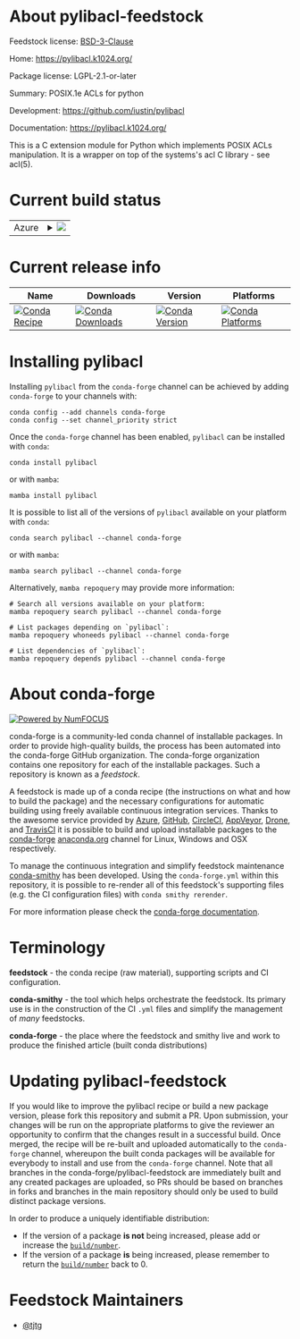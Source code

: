 About pylibacl-feedstock
========================

Feedstock license: [BSD-3-Clause](https://github.com/conda-forge/pylibacl-feedstock/blob/main/LICENSE.txt)

Home: https://pylibacl.k1024.org/

Package license: LGPL-2.1-or-later

Summary: POSIX.1e ACLs for python

Development: https://github.com/iustin/pylibacl

Documentation: https://pylibacl.k1024.org/

This is a C extension module for Python which implements POSIX ACLs manipulation. It is a wrapper on top of the systems's acl C library - see acl(5).


Current build status
====================


<table>
    
  <tr>
    <td>Azure</td>
    <td>
      <details>
        <summary>
          <a href="https://dev.azure.com/conda-forge/feedstock-builds/_build/latest?definitionId=22773&branchName=main">
            <img src="https://dev.azure.com/conda-forge/feedstock-builds/_apis/build/status/pylibacl-feedstock?branchName=main">
          </a>
        </summary>
        <table>
          <thead><tr><th>Variant</th><th>Status</th></tr></thead>
          <tbody><tr>
              <td>linux_64_python3.10.____cpython</td>
              <td>
                <a href="https://dev.azure.com/conda-forge/feedstock-builds/_build/latest?definitionId=22773&branchName=main">
                  <img src="https://dev.azure.com/conda-forge/feedstock-builds/_apis/build/status/pylibacl-feedstock?branchName=main&jobName=linux&configuration=linux%20linux_64_python3.10.____cpython" alt="variant">
                </a>
              </td>
            </tr><tr>
              <td>linux_64_python3.11.____cpython</td>
              <td>
                <a href="https://dev.azure.com/conda-forge/feedstock-builds/_build/latest?definitionId=22773&branchName=main">
                  <img src="https://dev.azure.com/conda-forge/feedstock-builds/_apis/build/status/pylibacl-feedstock?branchName=main&jobName=linux&configuration=linux%20linux_64_python3.11.____cpython" alt="variant">
                </a>
              </td>
            </tr><tr>
              <td>linux_64_python3.12.____cpython</td>
              <td>
                <a href="https://dev.azure.com/conda-forge/feedstock-builds/_build/latest?definitionId=22773&branchName=main">
                  <img src="https://dev.azure.com/conda-forge/feedstock-builds/_apis/build/status/pylibacl-feedstock?branchName=main&jobName=linux&configuration=linux%20linux_64_python3.12.____cpython" alt="variant">
                </a>
              </td>
            </tr><tr>
              <td>linux_64_python3.13.____cp313</td>
              <td>
                <a href="https://dev.azure.com/conda-forge/feedstock-builds/_build/latest?definitionId=22773&branchName=main">
                  <img src="https://dev.azure.com/conda-forge/feedstock-builds/_apis/build/status/pylibacl-feedstock?branchName=main&jobName=linux&configuration=linux%20linux_64_python3.13.____cp313" alt="variant">
                </a>
              </td>
            </tr><tr>
              <td>linux_64_python3.9.____cpython</td>
              <td>
                <a href="https://dev.azure.com/conda-forge/feedstock-builds/_build/latest?definitionId=22773&branchName=main">
                  <img src="https://dev.azure.com/conda-forge/feedstock-builds/_apis/build/status/pylibacl-feedstock?branchName=main&jobName=linux&configuration=linux%20linux_64_python3.9.____cpython" alt="variant">
                </a>
              </td>
            </tr>
          </tbody>
        </table>
      </details>
    </td>
  </tr>
</table>

Current release info
====================

| Name | Downloads | Version | Platforms |
| --- | --- | --- | --- |
| [![Conda Recipe](https://img.shields.io/badge/recipe-pylibacl-green.svg)](https://anaconda.org/conda-forge/pylibacl) | [![Conda Downloads](https://img.shields.io/conda/dn/conda-forge/pylibacl.svg)](https://anaconda.org/conda-forge/pylibacl) | [![Conda Version](https://img.shields.io/conda/vn/conda-forge/pylibacl.svg)](https://anaconda.org/conda-forge/pylibacl) | [![Conda Platforms](https://img.shields.io/conda/pn/conda-forge/pylibacl.svg)](https://anaconda.org/conda-forge/pylibacl) |

Installing pylibacl
===================

Installing `pylibacl` from the `conda-forge` channel can be achieved by adding `conda-forge` to your channels with:

```
conda config --add channels conda-forge
conda config --set channel_priority strict
```

Once the `conda-forge` channel has been enabled, `pylibacl` can be installed with `conda`:

```
conda install pylibacl
```

or with `mamba`:

```
mamba install pylibacl
```

It is possible to list all of the versions of `pylibacl` available on your platform with `conda`:

```
conda search pylibacl --channel conda-forge
```

or with `mamba`:

```
mamba search pylibacl --channel conda-forge
```

Alternatively, `mamba repoquery` may provide more information:

```
# Search all versions available on your platform:
mamba repoquery search pylibacl --channel conda-forge

# List packages depending on `pylibacl`:
mamba repoquery whoneeds pylibacl --channel conda-forge

# List dependencies of `pylibacl`:
mamba repoquery depends pylibacl --channel conda-forge
```


About conda-forge
=================

[![Powered by
NumFOCUS](https://img.shields.io/badge/powered%20by-NumFOCUS-orange.svg?style=flat&colorA=E1523D&colorB=007D8A)](https://numfocus.org)

conda-forge is a community-led conda channel of installable packages.
In order to provide high-quality builds, the process has been automated into the
conda-forge GitHub organization. The conda-forge organization contains one repository
for each of the installable packages. Such a repository is known as a *feedstock*.

A feedstock is made up of a conda recipe (the instructions on what and how to build
the package) and the necessary configurations for automatic building using freely
available continuous integration services. Thanks to the awesome service provided by
[Azure](https://azure.microsoft.com/en-us/services/devops/), [GitHub](https://github.com/),
[CircleCI](https://circleci.com/), [AppVeyor](https://www.appveyor.com/),
[Drone](https://cloud.drone.io/welcome), and [TravisCI](https://travis-ci.com/)
it is possible to build and upload installable packages to the
[conda-forge](https://anaconda.org/conda-forge) [anaconda.org](https://anaconda.org/)
channel for Linux, Windows and OSX respectively.

To manage the continuous integration and simplify feedstock maintenance
[conda-smithy](https://github.com/conda-forge/conda-smithy) has been developed.
Using the ``conda-forge.yml`` within this repository, it is possible to re-render all of
this feedstock's supporting files (e.g. the CI configuration files) with ``conda smithy rerender``.

For more information please check the [conda-forge documentation](https://conda-forge.org/docs/).

Terminology
===========

**feedstock** - the conda recipe (raw material), supporting scripts and CI configuration.

**conda-smithy** - the tool which helps orchestrate the feedstock.
                   Its primary use is in the construction of the CI ``.yml`` files
                   and simplify the management of *many* feedstocks.

**conda-forge** - the place where the feedstock and smithy live and work to
                  produce the finished article (built conda distributions)


Updating pylibacl-feedstock
===========================

If you would like to improve the pylibacl recipe or build a new
package version, please fork this repository and submit a PR. Upon submission,
your changes will be run on the appropriate platforms to give the reviewer an
opportunity to confirm that the changes result in a successful build. Once
merged, the recipe will be re-built and uploaded automatically to the
`conda-forge` channel, whereupon the built conda packages will be available for
everybody to install and use from the `conda-forge` channel.
Note that all branches in the conda-forge/pylibacl-feedstock are
immediately built and any created packages are uploaded, so PRs should be based
on branches in forks and branches in the main repository should only be used to
build distinct package versions.

In order to produce a uniquely identifiable distribution:
 * If the version of a package **is not** being increased, please add or increase
   the [``build/number``](https://docs.conda.io/projects/conda-build/en/latest/resources/define-metadata.html#build-number-and-string).
 * If the version of a package **is** being increased, please remember to return
   the [``build/number``](https://docs.conda.io/projects/conda-build/en/latest/resources/define-metadata.html#build-number-and-string)
   back to 0.

Feedstock Maintainers
=====================

* [@tjtg](https://github.com/tjtg/)

